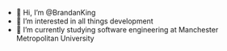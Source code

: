 - 👋 Hi, I’m @BrandanKing
- 👀 I’m interested in all things development
- 🌱 I’m currently studying software engineering at Manchester Metropolitan University
